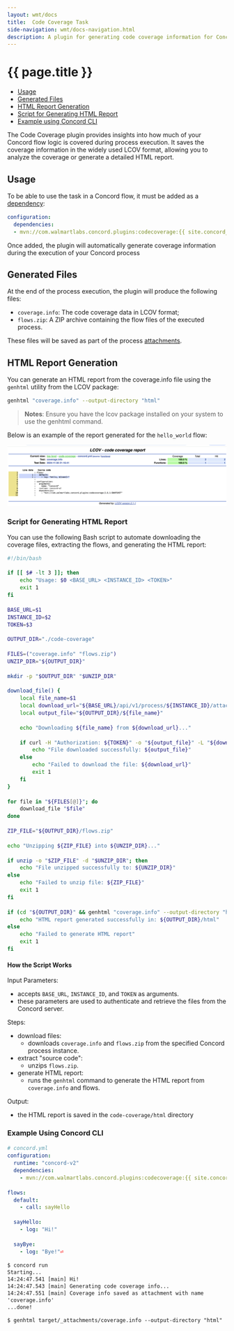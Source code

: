 ```yaml
---
layout: wmt/docs
title:  Code Coverage Task
side-navigation: wmt/docs-navigation.html
description: A plugin for generating code coverage information for Concord flows in LCOV format.
---
```


# {{ page.title }}

- [Usage](#usage)
- [Generated Files](#generated-files)
- [HTML Report Generation](#html-report-generation)
- [Script for Generating HTML Report](#script-for-generating-html-report)
- [Example using Concord CLI](#example-using-concord-cli)

The Code Coverage plugin provides insights into how much of your Concord flow
logic is covered during process execution. It saves the coverage information in
the widely used LCOV format, allowing you to analyze the coverage or generate a
detailed HTML report.

## Usage

To be able to use the task in a Concord flow, it must be added as a
[dependency](../processes-v2/configuration.html#dependencies):

```yaml
configuration:
  dependencies:
  - mvn://com.walmartlabs.concord.plugins:codecoverage:{{ site.concord_plugins_version }}
```

Once added, the plugin will automatically generate coverage information during
the execution of your Concord process

## Generated Files

At the end of the process execution, the plugin will produce the following files:

- `coverage.info`: The code coverage data in LCOV format;
- `flows.zip`: A ZIP archive containing the flow files of the executed process.

These files will be saved as part of the process
[attachments](../api/process.html#download-attachment).

## HTML Report Generation

You can generate an HTML report from the coverage.info file using the `genhtml`
utility from the LCOV package:

```bash
genhtml "coverage.info" --output-directory "html"
```

> **Notes**: Ensure you have the lcov package installed on your system to use
> the genhtml command.

Below is an example of the report generated for the `hello_world` flow:

<img src="../../assets/img/plugins/codecoverage/report.png" alt="code coverage report" class="img-responsive"/>

### Script for Generating HTML Report

You can use the following Bash script to automate downloading the coverage
files, extracting the flows, and generating the HTML report:

```bash
#!/bin/bash

if [[ $# -lt 3 ]]; then
    echo "Usage: $0 <BASE_URL> <INSTANCE_ID> <TOKEN>"
    exit 1
fi

BASE_URL=$1
INSTANCE_ID=$2
TOKEN=$3

OUTPUT_DIR="./code-coverage"

FILES=("coverage.info" "flows.zip")
UNZIP_DIR="${OUTPUT_DIR}"

mkdir -p "$OUTPUT_DIR" "$UNZIP_DIR"

download_file() {
    local file_name=$1
    local download_url="${BASE_URL}/api/v1/process/${INSTANCE_ID}/attachment/${file_name}"
    local output_file="${OUTPUT_DIR}/${file_name}"

    echo "Downloading ${file_name} from ${download_url}..."

    if curl -H "Authorization: ${TOKEN}" -o "${output_file}" -L "${download_url}"; then
        echo "File downloaded successfully: ${output_file}"
    else
        echo "Failed to download the file: ${download_url}"
        exit 1
    fi
}

for file in "${FILES[@]}"; do
    download_file "$file"
done

ZIP_FILE="${OUTPUT_DIR}/flows.zip"

echo "Unzipping ${ZIP_FILE} into ${UNZIP_DIR}..."

if unzip -o "$ZIP_FILE" -d "$UNZIP_DIR"; then
    echo "File unzipped successfully to: ${UNZIP_DIR}"
else
    echo "Failed to unzip file: ${ZIP_FILE}"
    exit 1
fi

if (cd "${OUTPUT_DIR}" && genhtml "coverage.info" --output-directory "html"); then
    echo "HTML report generated successfully in: ${OUTPUT_DIR}/html"
else
    echo "Failed to generate HTML report"
    exit 1
fi
```

#### How the Script Works

Input Parameters:
  - accepts `BASE_URL`, `INSTANCE_ID`, and `TOKEN` as arguments.
  - these parameters are used to authenticate and retrieve the files from the Concord server.

Steps:
- download files:
  - downloads `coverage.info` and `flows.zip` from the specified Concord process instance.
- extract "source code":
  - unzips `flows.zip`.
- generate HTML report:
  - runs the `genhtml` command to generate the HTML report from `coverage.info` and flows.

Output:
  - the HTML report is saved in the `code-coverage/html` directory

### Example Using Concord CLI

```yaml
# concord.yml
configuration:
  runtime: "concord-v2"
  dependencies:
    - mvn://com.walmartlabs.concord.plugins:codecoverage:{{ site.concord_plugins_version }}

flows:
  default:
    - call: sayHello

  sayHello:
    - log: "Hi!"

  sayBye:
    - log: "Bye!"⏎ 
```

```
$ concord run
Starting...
14:24:47.541 [main] Hi!
14:24:47.543 [main] Generating code coverage info...
14:24:47.551 [main] Coverage info saved as attachment with name 'coverage.info'
...done!
```

```
$ genhtml target/_attachments/coverage.info --output-directory "html" 
```
